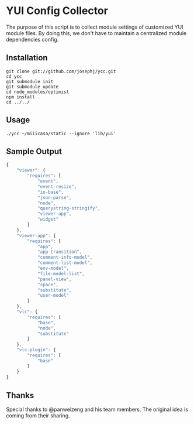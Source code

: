 # YUI Config Collector

The purpose of this script is to collect module settings of customized YUI module files.
By doing this, we don't have to maintain a centralized module dependencies config.


## Installation

````shell
git clone git://github.com/josephj/ycc.git
cd ycc
git submodule init
git submodule update
cd node_modules/optimist
npm install .
cd ../../
````


## Usage 

````shell
./ycc ~/miiicasa/static --ignore 'lib/yui'
````

## Sample Output

```js
{
    "viewer": {
        "requires": [
            "event",
            "event-resize",
            "io-base",
            "json-parse",
            "node",
            "querystring-stringify",
            "viewer-app",
            "widget"
        ]
    },
    "viewer-app": {
        "requires": [
            "app",
            "app-transition",
            "comment-info-model",
            "comment-list-model",
            "env-model",
            "file-model-list",
            "panel-view",
            "space",
            "substitute",
            "user-model"
        ]
    },
    "vlc": {
        "requires": [
            "base",
            "node",
            "substitute"
        ]
    },
    "vlc-plugin": {
        "requires": [
            "base"
        ]
    }
}
```

## Thanks

Special thanks to @panweizeng and his team members.
The original idea is coming from their sharing.

